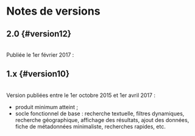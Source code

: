 # Notes de versions

<!-- timeline -->

## 2.0 {#version12}

<br> Publiée le 1er février 2017 :




<!-- /timeline -->
<!-- timeline -->

## 1.x {#version10}

<br> Version publiées entre le 1er octobre 2015 et 1er avril 2017 :

* produit minimum atteint ;
* socle fonctionnel de base : recherche textuelle, filtres dynamiques, recherche géographique, affichage des résultats, ajout des données, fiche de métadonnées minimaliste, recherches rapides, etc.

<!-- /timeline -->
